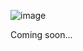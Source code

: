 ![image](https://github.com/user-attachments/assets/be1158b2-eca8-486e-9aaa-50778adde47a)



Coming soon...
